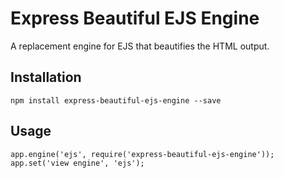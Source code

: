 Express Beautiful EJS Engine
=============================

A replacement engine for EJS that beautifies the HTML output.

Installation
-------------

```
npm install express-beautiful-ejs-engine --save
```

Usage
-------------

``` 
app.engine('ejs', require('express-beautiful-ejs-engine'));
app.set('view engine', 'ejs');
```